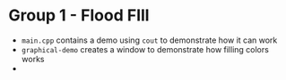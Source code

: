 # Group 1 - Flood FIll
- `main.cpp` contains a demo using `cout` to demonstrate how it can work
- `graphical-demo` creates a window to demonstrate how filling colors works
- 